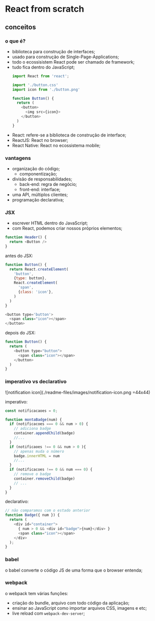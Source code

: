 # React from scratch

## conceitos

### o que é?

- biblioteca para construção de interfaces;
- usado para construção de Single-Page-Applications;
- todo o ecossisistem React pode ser chamado de framework;
- tudo fica dentro do JavaScript;
  ``` js
  import React from 'react';

  import './button.css'
  import icon from './button.png'

  function Button() {
    return (
      <button>
        <img src={icon}>
      </button>
    )
  }
  ```
- React: refere-se a biblioteca de construção de interface;
- ReactJS: React no browser;
- React Native: React no ecossistema mobile;

### vantagens

- organização do código;
  - componentização;
- divisão de responsabilidades;
  - back-end: regra de negócio;
  - front-end: interface;
- uma API, múltiplos clientes;
- programação declarativa;

### JSX

- escrever HTML dentro do JavaScript;
- com React, podemos criar nossos próprios elementos;

``` js
function Header() {
  return <Button />
}
```

antes do JSX:
``` js
function Button() {
  return React.createElement(
    'button',
    {type: button},
    React.createElement(
      'span',
      {class: 'icon'},
    )
  )
}

<button type='button'>
  <span class="icon"></span>
</button>
```

depois do JSX:
``` js
function Button() {
  return (
    <button type="button">
      <span class="icon"></span>
    </button>
  )
}
```
### imperativo vs declarativo

![notification icon](./readme-files/images/notification-icon.png =44x44)

imperativo:
```js
const notificacaoes = 0;

function montaBadge(num) {
  if (notificacoes === 0 && num > 0) {
    // adiciona badge
    container.appendChild(badge)
    //...
  }
  if (notificaoes !== 0 && num > 0 ){
    // apenas muda o número
    badge.innerHTML = num
    //...
  }
  if (notificacoes !== 0 && num === 0) {
    // remove o badge
    container.removeChild(badge)
    // ...
  }
}
```

declarativo:
``` js
// não comparamos com o estado anterior
function Badge({ num }) {
  return (
    <div id="container">
      { num > 0 && <div id="badge">{num}</div> }
      <span class="icon"></span>
    </div>
  );
}
```

### babel
o babel converte o código JS de uma forma que o browser entenda;

### webpack
o webpack tem várias funções:
  - criação do bundle, arquivo com todo código da aplicação;
  - ensinar ao JavaScript como importar arquivos CSS, imagens e etc;
  - live reload com `webpack-dev-server`;
